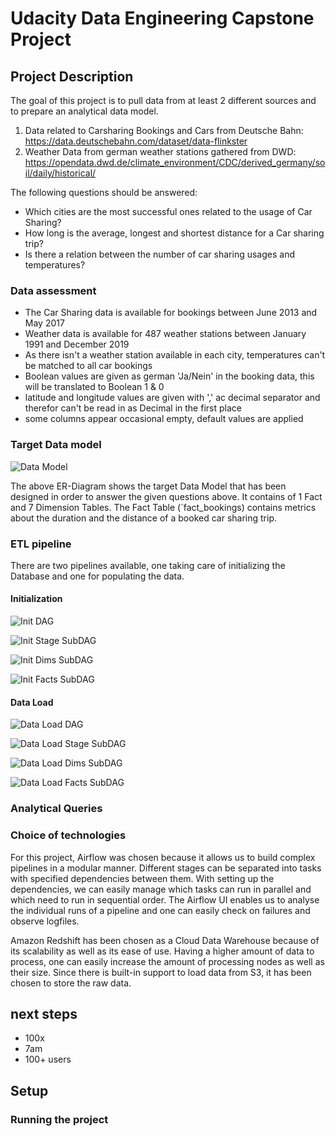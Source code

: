 # Udacity Data Engineering Capstone Project
## Project Description

The goal of this project is to pull data from at least 2 different sources and to prepare an analytical data model.
1. Data related to Carsharing Bookings and Cars from Deutsche Bahn: https://data.deutschebahn.com/dataset/data-flinkster 
2. Weather Data from german weather stations gathered from DWD: https://opendata.dwd.de/climate_environment/CDC/derived_germany/soil/daily/historical/

The following questions should be answered:
* Which cities are the most successful ones related to the usage of Car Sharing?
* How long is the average, longest and shortest distance for a Car sharing trip?
* Is there a relation between the number of car sharing usages and temperatures?

### Data assessment
* The Car Sharing data is available for bookings between June 2013 and May 2017
* Weather data is available for 487 weather stations between January 1991 and December 2019 
* As there isn't a weather station available in each city, temperatures can't be matched to all car bookings
* Boolean values are given as german 'Ja/Nein' in the booking data, this will be translated to Boolean 1 & 0
* latitude and longitude values are given with ',' ac decimal separator and therefor can't be read in as Decimal in the first place
* some columns appear occasional empty, default values are applied

### Target Data model

![Data Model](resources/img/db-diagram.png "Data Model")

The above ER-Diagram shows the target Data Model that has been designed in order to answer the given questions above.
It contains of 1 Fact and 7 Dimension Tables. The Fact Table (`fact_bookings) contains metrics about the duration and the distance of a booked car sharing trip. 


### ETL pipeline
There are two pipelines available, one taking care of initializing the Database and one for populating the data. 

#### Initialization
![Init DAG](resources/img/init_main.png "Init DAG")

![Init Stage SubDAG](resources/img/init_stage.png "Init Stage SubDAG") 

![Init Dims SubDAG](resources/img/init_dims.png "Init Dims SubDAG")

![Init Facts SubDAG](resources/img/init_facts.png "Init Facts SubDAG")

#### Data Load
![Data Load DAG](resources/img/load_main.png "Data Load DAG")

![Data Load Stage SubDAG](resources/img/load_stage.png "Data Load Stage SubDAG") 

![Data Load Dims SubDAG](resources/img/load_dims.png "Data Load Dims SubDAG")

![Data Load Facts SubDAG](resources/img/load_facts.png "Data Load Facts SubDAG")

### Analytical Queries

### Choice of technologies
For this project, Airflow was chosen because it allows us to build complex pipelines in a modular manner. 
Different stages can be separated into tasks with specified dependencies between them. With setting up the dependencies, 
we can easily manage which tasks can run in parallel and which need to run in sequential order.
The Airflow UI enables us to analyse the individual runs of a pipeline and one can easily check on failures and observe 
logfiles.

Amazon Redshift has been chosen as a Cloud Data Warehouse because of its scalability as well as its ease of use. 
Having a higher amount of data to process, one can easily increase the amount of processing nodes as well as their size. 
Since there is built-in support to load data from S3, it has been chosen to store the raw data.  

## next steps
* 100x
* 7am
* 100+ users

## Setup 
### Running the project